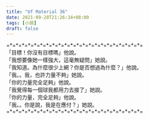 ```yaml
---
title: "Uf Material 36"
date: 2021-09-28T21:26:34+08:00
tags: [小說]
draft: false
---
```


=\*=\*=\*=\*=\*=\*=\*=\*=\*=\*=\*=\*=\*=\*=\*=\*=\*=\*=\*=\*=\*=\*=  
「目標！你沒有目標嗎」他說。  
「我想要像她一樣強大，這毫無疑問」她說。  
「我知道。為什麼很少上網？你是否想過為什麼？」他說。  
「我。。我，也許力量不夠」她說。   
「你的力量完全足夠」他說。   
「我覺得每一個球我都用力去接了」她說。  
「你的力量，完全足夠」他說。   
「我。。你是說，我是在應付？」她說。  
=\*=\*=\*=\*=\*=\*=\*=\*=\*=\*=\*=\*=\*=\*=\*=\*=\*=\*=\*=\*=\*=\*=  